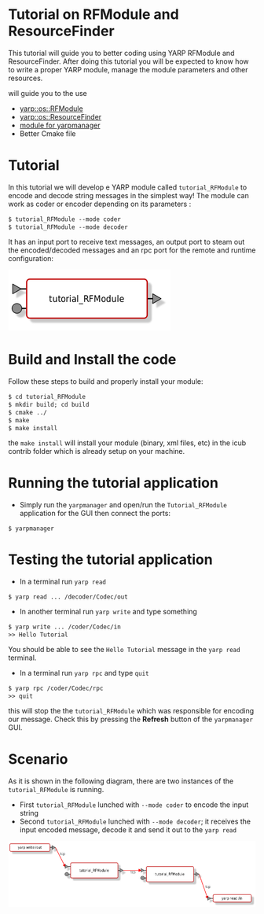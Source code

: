 Tutorial on RFModule and ResourceFinder
=======================================

This tutorial will guide you to better coding using YARP RFModule and ResourceFinder. 
After doing this tutorial you will be expected to know how to write a proper YARP module, manage the module parameters and other resources. 


will guide you to the use 
- [yarp::os::RFModule](http://www.yarp.it/classyarp_1_1os_1_1RFModule.html)
- [yarp::os::ResourceFinder](http://www.yarp.it/classyarp_1_1os_1_1ResourceFinder.html)
- [module for yarpmanager](http://www.yarp.it/yarpmanager.html)
- Better Cmake file 


# Tutorial
In this tutorial we will develop e YARP module called `tutorial_RFModule` to encode and decode string messages in the simplest way! The module can work as coder or encoder depending on its parameters : 
```
$ tutorial_RFModule --mode coder
$ tutorial_RFModule --mode decoder
```

It has an input port to receive text messages, an output port to steam out the encoded/decoded messages and an rpc port for the remote and runtime configuration: 

![module](/misc/tutorial_RFModule.png)

# Build and Install the code
Follow these steps to build and properly install your module: 
```
$ cd tutorial_RFModule
$ mkdir build; cd build
$ cmake ../
$ make
$ make install
```
the `make install` will install your module (binary, xml files, etc) in the icub contrib folder which is already setup on your machine. 

# Running the tutorial application
- Simply run the `yarpmanager` and open/run the `Tutorial_RFModule` application for the GUI then connect the ports: 
```
$ yarpmanager
```

# Testing the tutorial application
- In a terminal run `yarp read` 
```
$ yarp read ... /decoder/Codec/out
```
- In another terminal run `yarp write` and type something 
```
$ yarp write ... /coder/Codec/in
>> Hello Tutorial
```
You should be able to see the `Hello Tutorial` message in the `yarp read` terminal. 

- In a terminal run `yarp rpc` and type `quit`
```
$ yarp rpc /coder/Codec/rpc
>> quit
```
this will stop the the `tutorial_RFModule` which was responsible for encoding our message. Check this by pressing the **Refresh** button of the `yarpmanager` GUI. 


# Scenario 
As it is shown in the following diagram, there are two instances of the `tutorial_RFModule` is running. 
- First `tutorial_RFModule` lunched with `--mode coder` to encode the input string 
- Second `tutorial_RFModule` lunched with `--mode decoder`; it receives the input encoded message, decode it and send it out to the `yarp read` 

![application](/misc/application.png)

